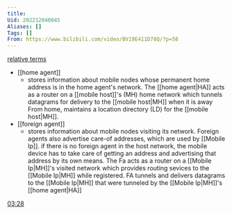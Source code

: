 ```yaml
---
title: 
Uid: 202212040045
Aliases: []
Tags: []
From: https://www.bilibili.com/video/BV19E411D78Q/?p=58
---
```


[relative terms](https://www.bilibili.com/video/BV19E411D78Q/?p=58#t=208.46494)
- [[home agent]] 
	- stores information about mobile nodes whose permanent home address is in the home agent's network. The [[home agent|HA]] acts as a router on a [[mobile host]]'s (MH) home network which tunnels datagrams for delivery to the [[mobile host|MH]] when it is away From home, maintains a location directory (LD) for the [[mobile host|MH]].
- [[foreign agent]]
	- stores information about mobile nodes visiting its network. Foreign agents also advertise care-of addresses, which are used by [[Mobile Ip]]. if there  is no foreign agent in the host network, the mobile device has to take care of getting an address and advertising that address by its own means. The Fa acts as a router on a [[Mobile Ip|MH]]'s visited network which provides routing sevices to the [[Mobile Ip|MH]] while registered. FA tunnels and delivers datagrams to the [[Mobile Ip|MH]] that were tunneled by the [[Mobile Ip|MH]]'s [[home agent|HA]]


[03:28](https://www.bilibili.com/video/BV19E411D78Q/?p=58#t=208.46494)
